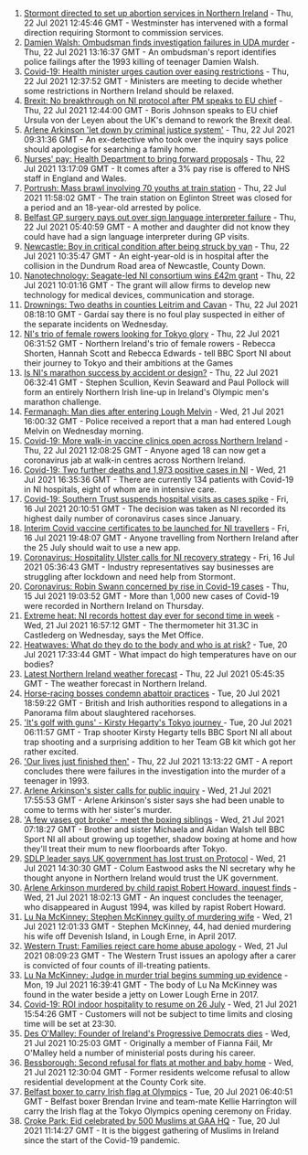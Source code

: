 1. [Stormont directed to set up abortion services in Northern Ireland](https://www.bbc.co.uk/news/uk-northern-ireland-57921537) - Thu, 22 Jul 2021 12:45:46 GMT - Westminster has intervened with a formal direction requiring Stormont to commission services.
2. [Damien Walsh: Ombudsman finds investigation failures in UDA murder](https://www.bbc.co.uk/news/uk-northern-ireland-57918718) - Thu, 22 Jul 2021 13:16:37 GMT - An ombudsman's report identifies police failings after the 1993 killing of teenager Damien Walsh.
3. [Covid-19: Health minister urges caution over easing restrictions](https://www.bbc.co.uk/news/uk-northern-ireland-57922396) - Thu, 22 Jul 2021 12:37:52 GMT - Ministers are meeting to decide whether some restrictions in Northern Ireland should be relaxed.
4. [Brexit: No breakthrough on NI protocol after PM speaks to EU chief](https://www.bbc.co.uk/news/uk-politics-57930799) - Thu, 22 Jul 2021 12:44:00 GMT - Boris Johnson speaks to EU chief Ursula von der Leyen about the UK's demand to rework the Brexit deal.
5. [Arlene Arkinson 'let down by criminal justice system'](https://www.bbc.co.uk/news/uk-northern-ireland-57927563) - Thu, 22 Jul 2021 09:31:36 GMT - An ex-detective who took over the inquiry says police should apologise for searching a family home.
6. [Nurses' pay: Health Department to bring forward proposals](https://www.bbc.co.uk/news/uk-northern-ireland-57926555) - Thu, 22 Jul 2021 13:17:09 GMT - It comes after a 3% pay rise is offered to NHS staff in England and Wales.
7. [Portrush: Mass brawl involving 70 youths at train station](https://www.bbc.co.uk/news/uk-northern-ireland-foyle-west-57927571) - Thu, 22 Jul 2021 11:58:02 GMT - The train station on Eglinton Street was closed for a period and an 18-year-old arrested by police.
8. [Belfast GP surgery pays out over sign language interpreter failure](https://www.bbc.co.uk/news/uk-northern-ireland-57923702) - Thu, 22 Jul 2021 05:40:59 GMT - A mother and daughter did not know they could have had a sign language interpreter during GP visits.
9. [Newcastle: Boy in critical condition after being struck by van](https://www.bbc.co.uk/news/uk-northern-ireland-57926552) - Thu, 22 Jul 2021 10:35:47 GMT - An eight-year-old is in hospital after the collision in the Dundrum Road area of Newcastle, County Down.
10. [Nanotechnology: Seagate-led NI consortium wins £42m grant](https://www.bbc.co.uk/news/uk-northern-ireland-57926963) - Thu, 22 Jul 2021 10:01:16 GMT - The grant will allow firms to develop new technology for medical devices, communication and storage.
11. [Drownings: Two deaths in counties Leitrim and Cavan](https://www.bbc.co.uk/news/world-europe-57926959) - Thu, 22 Jul 2021 08:18:10 GMT - Gardaí say there is no foul play suspected in either of the separate incidents on Wednesday.
12. [NI's trio of female rowers looking for Tokyo glory](https://www.bbc.co.uk/sport/av/olympics/57866340) - Thu, 22 Jul 2021 06:31:52 GMT - Northern Ireland's trio of female rowers - Rebecca Shorten, Hannah Scott and Rebecca Edwards - tell BBC Sport NI about their journey to Tokyo and their ambitions at the Games
13. [Is NI's marathon success by accident or design?](https://www.bbc.co.uk/sport/athletics/57702247) - Thu, 22 Jul 2021 06:32:41 GMT - Stephen Scullion, Kevin Seaward and Paul Pollock will form an entirely Northern Irish line-up in Ireland's Olympic men's marathon challenge.
14. [Fermanagh: Man dies after entering Lough Melvin](https://www.bbc.co.uk/news/uk-northern-ireland-57918804) - Wed, 21 Jul 2021 16:00:32 GMT - Police received a report that a man had entered Lough Melvin on Wednesday morning.
15. [Covid-19: More walk-in vaccine clinics open across Northern Ireland](https://www.bbc.co.uk/news/uk-northern-ireland-57863840) - Thu, 22 Jul 2021 12:08:25 GMT - Anyone aged 18 can now get a coronavirus jab at walk-in centres across Northern Ireland.
16. [Covid-19: Two further deaths and 1,973 positive cases in NI](https://www.bbc.co.uk/news/uk-northern-ireland-57918797) - Wed, 21 Jul 2021 16:35:36 GMT - There are currently 134 patients with Covid-19 in NI hospitals, eight of whom are in intensive care.
17. [Covid-19: Southern Trust suspends hospital visits as cases spike](https://www.bbc.co.uk/news/uk-northern-ireland-57867718) - Fri, 16 Jul 2021 20:10:51 GMT - The decision was taken as NI recorded its highest daily number of coronavirus cases since January.
18. [Interim Covid vaccine certificates to be launched for NI travellers](https://www.bbc.co.uk/news/uk-northern-ireland-57868779) - Fri, 16 Jul 2021 19:48:07 GMT - Anyone travelling from Northern Ireland after the 25 July should wait to use a new app.
19. [Coronavirus: Hospitality Ulster calls for NI recovery strategy](https://www.bbc.co.uk/news/uk-northern-ireland-57857496) - Fri, 16 Jul 2021 05:36:43 GMT - Industry representatives say businesses are struggling after lockdown and need help from Stormont.
20. [Coronavirus: Robin Swann concerned by rise in Covid-19 cases](https://www.bbc.co.uk/news/uk-northern-ireland-57854088) - Thu, 15 Jul 2021 19:03:52 GMT - More than 1,000 new cases of Covid-19 were recorded in Northern Ireland on Thursday.
21. [Extreme heat: NI records hottest day ever for second time in week](https://www.bbc.co.uk/news/uk-northern-ireland-57920672) - Wed, 21 Jul 2021 16:57:12 GMT - The thermometer hit 31.3C in Castlederg on Wednesday, says the Met Office.
22. [Heatwaves: What do they do to the body and who is at risk?](https://www.bbc.co.uk/news/health-49112807) - Tue, 20 Jul 2021 17:33:44 GMT - What impact do high temperatures have on our bodies?
23. [Latest Northern Ireland weather forecast](https://www.bbc.co.uk/news/uk-northern-ireland-26018439) - Thu, 22 Jul 2021 05:45:35 GMT - The weather forecast in Northern Ireland.
24. [Horse-racing bosses condemn abattoir practices](https://www.bbc.co.uk/news/uk-57902663) - Tue, 20 Jul 2021 18:59:22 GMT - British and Irish authorities respond to allegations in a Panorama film about slaughtered racehorses.
25. ['It's golf with guns' - Kirsty Hegarty's Tokyo journey ](https://www.bbc.co.uk/sport/av/olympics/57865476) - Tue, 20 Jul 2021 06:11:57 GMT - Trap shooter Kirsty Hegarty tells BBC Sport NI all about trap shooting and a surprising addition to her Team GB kit which got her rather excited.
26. ['Our lives just finished then'](https://www.bbc.co.uk/news/uk-northern-ireland-57932629) - Thu, 22 Jul 2021 13:13:22 GMT - A report concludes there were failures in the investigation into the murder of a teenager in 1993.
27. [Arlene Arkinson's sister calls for public inquiry](https://www.bbc.co.uk/news/uk-northern-ireland-57920309) - Wed, 21 Jul 2021 17:55:53 GMT - Arlene Arkinson's sister says she had been unable to come to terms with her sister's murder.
28. ['A few vases got broke' - meet the boxing siblings](https://www.bbc.co.uk/sport/av/olympics/57912664) - Wed, 21 Jul 2021 07:18:27 GMT - Brother and sister Michaela and Aidan Walsh tell BBC Sport NI all about growing up together, shadow boxing at home and how they'll treat their mum to new floorboards after Tokyo.
29. [SDLP leader says UK government has lost trust on Protocol](https://www.bbc.co.uk/news/uk-northern-ireland-57918324) - Wed, 21 Jul 2021 14:30:30 GMT - Colum Eastwood asks the NI secretary why he thought anyone in Northern Ireland would trust the UK government.
30. [Arlene Arkinson murdered by child rapist Robert Howard, inquest finds](https://www.bbc.co.uk/news/uk-northern-ireland-57918801) - Wed, 21 Jul 2021 18:02:13 GMT - An inquest concludes the teenager, who disappeared in August 1994, was killed by rapist Robert Howard.
31. [Lu Na McKinney: Stephen McKinney guilty of murdering wife](https://www.bbc.co.uk/news/uk-northern-ireland-57916004) - Wed, 21 Jul 2021 12:01:33 GMT - Stephen McKinney, 44, had denied murdering his wife off Devenish Island, in Lough Erne, in April 2017.
32. [Western Trust: Families reject care home abuse apology](https://www.bbc.co.uk/news/uk-northern-ireland-foyle-west-57899386) - Wed, 21 Jul 2021 08:09:23 GMT - The Western Trust issues an apology after a carer is convicted of four counts of ill-treating patients.
33. [Lu Na McKinney: Judge in murder trial begins summing up evidence](https://www.bbc.co.uk/news/uk-northern-ireland-57894655) - Mon, 19 Jul 2021 16:39:41 GMT - The body of Lu Na McKinney was found in the water beside a jetty on Lower Lough Erne in 2017.
34. [Covid-19: ROI indoor hospitality to resume on 26 July](https://www.bbc.co.uk/news/world-europe-57919089) - Wed, 21 Jul 2021 15:54:26 GMT - Customers will not be subject to time limits and closing time will be set at 23:30.
35. [Des O'Malley: Founder of Ireland's Progressive Democrats dies](https://www.bbc.co.uk/news/world-europe-57912473) - Wed, 21 Jul 2021 10:25:03 GMT - Originally a member of Fianna Fáil, Mr O'Malley held a number of ministerial posts during his career.
36. [Bessborough: Second refusal for flats at mother and baby home](https://www.bbc.co.uk/news/world-europe-57899902) - Wed, 21 Jul 2021 12:30:04 GMT - Former residents welcome refusal to allow residential development at the County Cork site.
37. [Belfast boxer to carry Irish flag at Olympics](https://www.bbc.co.uk/sport/olympics/57898847) - Tue, 20 Jul 2021 06:40:51 GMT - Belfast boxer Brendan Irvine and team-mate Kellie Harrington will carry the Irish flag at the Tokyo Olympics opening ceremony on Friday.
38. [Croke Park: Eid celebrated by 500 Muslims at GAA HQ](https://www.bbc.co.uk/news/world-europe-57901923) - Tue, 20 Jul 2021 11:14:27 GMT - It is the biggest gathering of Muslims in Ireland since the start of the Covid-19 pandemic.
